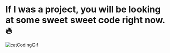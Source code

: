 # If I was a project, you will be looking at some sweet sweet code right now. :fire:	

![catCodingGif](https://media.giphy.com/media/3oKIPnAiaMCws8nOsE/giphy.gif)